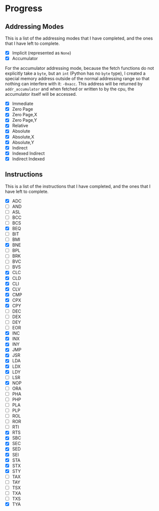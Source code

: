 # Progress

## Addressing Modes

This is a list of the addressing modes that I have completed, and the ones that
I have left to complete.

- [x] Implicit (represented as `None`)
- [x] Accumulator

For the accumulator addressing mode, because the fetch functions do not
explicitly take a `byte`, but an `int` (Python has no `byte` type), I created a
special memory address outside of the normal addressing range so that nothing
can interfere with it: `-0xacc`. This address will be returned by
`addr_accumulator` and when fetched or written to by the cpu, the accumulator
itself will be accessed.

- [x] Immediate
- [x] Zero Page
- [x] Zero Page,X
- [x] Zero Page,Y
- [x] Relative
- [x] Absolute
- [x] Absolute,X
- [x] Absolute,Y
- [x] Indirect
- [x] Indexed Indirect
- [x] Indirect Indexed

## Instructions

This is a list of the instructions that I have completed, and the ones that I have left to complete.

- [x] ADC
- [ ] AND
- [ ] ASL
- [ ] BCC
- [ ] BCS
- [x] BEQ
- [ ] BIT
- [ ] BMI
- [x] BNE
- [ ] BPL
- [ ] BRK
- [ ] BVC
- [ ] BVS
- [x] CLC
- [x] CLD
- [x] CLI
- [x] CLV
- [x] CMP
- [x] CPX
- [x] CPY
- [ ] DEC
- [ ] DEX
- [ ] DEY
- [ ] EOR
- [x] INC
- [x] INX
- [x] INY
- [x] JMP
- [x] JSR
- [x] LDA
- [x] LDX
- [x] LDY
- [ ] LSR
- [x] NOP
- [ ] ORA
- [ ] PHA
- [ ] PHP
- [ ] PLA
- [ ] PLP
- [ ] ROL
- [ ] ROR
- [ ] RTI
- [x] RTS
- [x] SBC
- [x] SEC
- [x] SED
- [x] SEI
- [x] STA
- [x] STX
- [x] STY
- [ ] TAX
- [ ] TAY
- [ ] TSX
- [ ] TXA
- [ ] TXS
- [x] TYA
